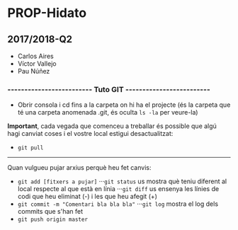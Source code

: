 # PROP-Hidato
## 2017/2018-Q2
* Carlos Aires
* Víctor Vallejo
* Pau Núñez

### **------------------------- Tuto GIT -------------------------**

* Obrir consola i cd fins a la carpeta on hi ha el projecte (és la carpeta que té una carpeta anomenada .git, és oculta `ls -la` per veure-la)

**Important**, cada vegada que comenceu a treballar és possible que algú hagi canviat coses i el vostre local estigui desactualitzat:
* `git pull`
___
Quan vulgueu pujar arxius perquè heu fet canvis:
* `git add [fitxers a pujar]`
···`git status` us mostra què teniu diferent al local respecte al que està en línia
···`git diff` us ensenya les línies de codi que heu eliminat (-) i les que heu afegit (+)
* `git commit -m "Comentari bla bla bla"`
···`git log` mostra el log dels commits que s'han fet
* `git push origin master`
